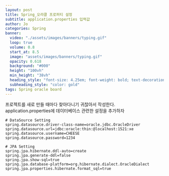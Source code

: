 ```yaml
---
layout: post
title: Spring_오라클 프로퍼티 설정
subtitle: application.properties 입력값
author: Jo 
categories: Spring
banner:
  video: "./assets/images/banners/typing.gif"
  loop: true
  volume: 0.8
  start_at: 8.5
  image: "assets/images/banners/typing.gif"
  opacity: 0.618
  background: "#000"
  height: "100vh"
  min_height: "38vh"
  heading_style: "font-size: 4.25em; font-weight: bold; text-decoration: underline"
  subheading_style: "color: gold"
tags: Spring oracle board
---
```


프로젝트를 새로 만들 때마다 찾아다니기 귀찮아서 작성한다.<br>
application.properties에 데이터베이스 관련한 설정을 추가하자

```application.properties
# DataSource Setting
spring.datasource.driver-class-name=oracle.jdbc.OracleDriver
spring.datasource.url=jdbc:oracle:thin:@localhost:1521:xe
spring.datasource.username=CHEESE
spring.datasource.password=1234

# JPA Setting
spring.jpa.hibernate.ddl-auto=create
spring.jpa.generate-ddl=false
spring.jpa.show-sql=true
spring.jpa.database-platform=org.hibernate.dialect.OracleDialect
spring.jpa.properties.hibernate.format_sql=true
```
